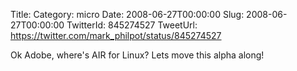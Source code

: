 Title: 
Category: micro
Date: 2008-06-27T00:00:00
Slug: 2008-06-27T00:00:00
TwitterId: 845274527
TweetUrl: https://twitter.com/mark_philpot/status/845274527

Ok Adobe, where's AIR for Linux?  Lets move this alpha along!